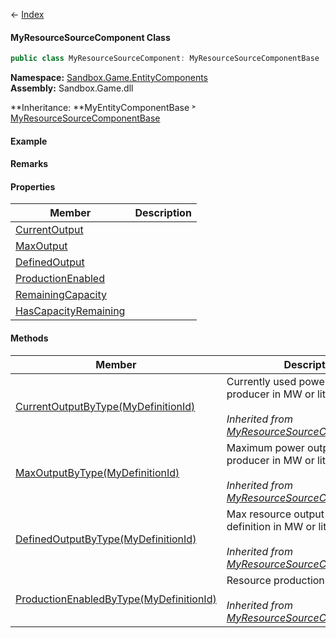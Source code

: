 ← [Index](Api-Index)

#### MyResourceSourceComponent Class

```csharp
public class MyResourceSourceComponent: MyResourceSourceComponentBase
```

**Namespace:** [Sandbox.Game.EntityComponents](Sandbox.Game.EntityComponents)  
**Assembly:** Sandbox.Game.dll

**Inheritance: **MyEntityComponentBase ˃ [MyResourceSourceComponentBase](VRage.Game.Components.MyResourceSourceComponentBase)

#### Example

#### Remarks

#### Properties

|Member|Description|
|---|---|
|[CurrentOutput](Sandbox.Game.EntityComponents.MyResourceSourceComponent.CurrentOutput)||
|[MaxOutput](Sandbox.Game.EntityComponents.MyResourceSourceComponent.MaxOutput)||
|[DefinedOutput](Sandbox.Game.EntityComponents.MyResourceSourceComponent.DefinedOutput)||
|[ProductionEnabled](Sandbox.Game.EntityComponents.MyResourceSourceComponent.ProductionEnabled)||
|[RemainingCapacity](Sandbox.Game.EntityComponents.MyResourceSourceComponent.RemainingCapacity)||
|[HasCapacityRemaining](Sandbox.Game.EntityComponents.MyResourceSourceComponent.HasCapacityRemaining)||

#### Methods

|Member|Description|
|---|---|
|[CurrentOutputByType(MyDefinitionId)](VRage.Game.Components.MyResourceSourceComponentBase.CurrentOutputByType)|Currently used power output of the producer in MW or litres/h.<br /><br />_Inherited from [MyResourceSourceComponentBase](VRage.Game.Components.MyResourceSourceComponentBase)_|
|[MaxOutputByType(MyDefinitionId)](VRage.Game.Components.MyResourceSourceComponentBase.MaxOutputByType)|Maximum power output of the producer in MW or litres/h.<br /><br />_Inherited from [MyResourceSourceComponentBase](VRage.Game.Components.MyResourceSourceComponentBase)_|
|[DefinedOutputByType(MyDefinitionId)](VRage.Game.Components.MyResourceSourceComponentBase.DefinedOutputByType)|Max resource output defined in definition in MW or litres/h.<br /><br />_Inherited from [MyResourceSourceComponentBase](VRage.Game.Components.MyResourceSourceComponentBase)_|
|[ProductionEnabledByType(MyDefinitionId)](VRage.Game.Components.MyResourceSourceComponentBase.ProductionEnabledByType)|Resource production is enabled<br /><br />_Inherited from [MyResourceSourceComponentBase](VRage.Game.Components.MyResourceSourceComponentBase)_|

